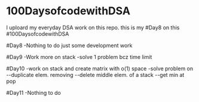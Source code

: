 # 100DaysofcodewithDSA
I uploard my everyday DSA work on this repo.
this is my #Day8 on this #100DaysofcodewithDSA

#Day8
-Nothing to do just some development work 

#Day9
-Work more on stack
-solve 1 problem bcz time limit 

#Day10
-work on stack and create matrix with o(1) space
-solve problem on 
 --duplicate elem. removing
 --delete middle elem. of a stack
 --get min at pop
 
 #Day11
 -Nothing to do 
